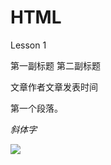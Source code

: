 # HTML
Lesson 1

<!DOCTYPE HTML>

<html>
<head>
<meta http-equiv="Content-Type" content="text/html; charset=utf-8">
<title><a1>网页标题</a1></title>
</head>

<body>
<!-- 注释 -->
<a2>第一副标题</a2>
<a3>第二副标题</a3>
<p><a6>文章作者文章发表时间</a6></p>
<p> 第一个段落。 </p>
<p><em>斜体字</em></p>
<img src="http://image.baidu.com/search/detail?ct=503316480&z=undefined&tn=baiduimagedetail&ipn=d&word=zhanmuisi&step_word=&ie=utf-8&in=&cl=2&lm=-1&st=undefined&cs=1385995005,696460713&os=1761862264,2416745157&simid=3391908341,100752155&pn=20&rn=1&di=21891504141&ln=1957&fr=&fmq=1488438240831_R&fm=&ic=undefined&s=undefined&se=&sme=&tab=0&width=&height=&face=undefined&is=0,0&istype=0&ist=&jit=&bdtype=0&spn=0&pi=0&gsm=0&objurl=http%3A%2F%2Fpicview01.pomoho.com%2Fphotos%2F20120415%2Fm_14_634700818658906250_38264550.jpg&rpstart=0&rpnum=0&adpicid=0">
</body>
</html>
